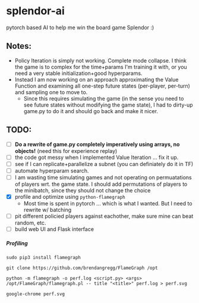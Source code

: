 # splendor-ai

pytorch based AI to help me win the board game Splendor :)



## Notes:
 - Policy Iteration is simply not working. Complete mode collapse. I think the game is to complex for the time+params I'm training it with, or you need a very stable initialization+good hyperparams.
 - Instead I am now working on an approach approximating the Value Function and examining all one-step future states (per-player, per-turn) and sampling one to move to. 
   - Since this requires simulating the game (in the sense you need to see future states without modifying the game state), I had to dirty-up game.py to do it and should go back and make it nicer.

## TODO:
 - [ ] __Do a rewrite of game.py completely imperatively using arrays, no objects!__ (need this for experience replay)
 - [ ] the code got messy when I implemented Value Iteration ... fix it up.
 - [ ] see if I can replicate+parallelize a subnet (you can definiately do it in TF)
 - [ ] automate hyperparam search.
 - [ ] I am wasting time simulating games and not operating on permuatations of players wrt. the game state. I should add permutations of players to the minibatch, since they should not change the choice
 - [x] profile and optimize using `python-flamegraph`
     - Most time is spent in pytorch ... which is what I wanted. But I need to rewrite w/ batching
 - [ ] pit different policied players against eachother, make sure mine can beat random, etc.
 - [ ] build web UI and Flask interface

##### Profiling
```
sudo pip3 install flamegraph

git clone https://github.com/brendangregg/FlameGraph /opt

python -m flamegraph -o perf.log <script.py> <args>
/opt/FlameGraph/flamegraph.pl -- title "<title>" perf.log > perf.svg

google-chrome perf.svg
```
